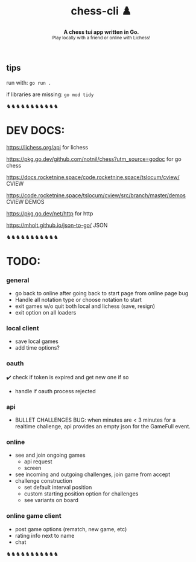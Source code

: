 <h1 align='center'>chess-cli ♟️</h1>
<p align="center">
  <b>A chess tui app written in Go.</b><br/>
  <sub>Play locally with a friend or online with Lichess!</a></sub>
</p>
<br />


<!-- # chess-cli ♟️ -->

## tips

run with: `go run .`

if libraries are missing: `go mod tidy`

♞♞♞♞♞♞♞♞♞♞♞



# DEV DOCS:

https://lichess.org/api for lichess

https://pkg.go.dev/github.com/notnil/chess?utm_source=godoc for go chess

https://docs.rocketnine.space/code.rocketnine.space/tslocum/cview/ CVIEW

https://code.rocketnine.space/tslocum/cview/src/branch/master/demos CVIEW DEMOS

https://pkg.go.dev/net/http for http

https://mholt.github.io/json-to-go/ JSON

♞♞♞♞♞♞♞♞♞♞♞

# TODO:

### general 
- go back to online after going back to start page from online page bug
- Handle all notation type or choose notation to start
- exit games w/o quit both local and lichess (save, resign)
- exit option on all loaders 
  
### local client 
- save local games
- add time options?
  

### oauth
  ✔️ check if token is expired and get new one if so
  - handle if oauth process rejected

### api

  - BULLET CHALLENGES BUG: when minutes are < 3 minutes for a realtime challenge, api provides an empty json for the GameFull event.

### online 
  - see and join ongoing games
    - api request
    - screen
  - see incoming and outgoing challenges, join game from accept
  - challenge construction 
    - set default interval position
    - custom starting position option for challenges
    - see variants on board
  
### online game client
  - post game options (rematch, new game, etc)
  - rating info next to name
  - chat
   
    

♞♞♞♞♞♞♞♞♞♞♞


